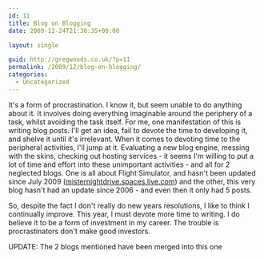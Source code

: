 ```yaml
---
id: 11
title: Blog on Blogging
date: 2009-12-24T21:30:35+00:00

layout: single

guid: http://gregwoods.co.uk/?p=11
permalink: /2009/12/blog-on-blogging/
categories:
  - Uncategorized
---
```

It's a form of procrastination. I know it, but seem unable to do anything about it. It involves doing everything imaginable around the periphery of a task, whilst avoiding the task itself. For me, one manifestation of this is writing blog posts. I'll get an idea, fail to devote the time to developing it, and shelve it until it's irrelevant. When it comes to devoting time to the peripheral activities, I'll jump at it. Evaluating a new blog engine, messing with the skins, checking out hosting services - it seems I'm willing to put a lot of time and effort into these unimportant activities - and all for 2 neglected blogs. One is all about Flight Simulator, and hasn't been updated since July 2009 ([misternightdrive.spaces.live.com](http://misternightdrive.spaces.live.com/)) and the other, this very blog hasn't had an update since 2006 - and even then it only had 5 posts.

So, despite the fact I don't really do new years resolutions, I like to think I continually improve. This year, I must devote more time to writing. I do believe it to be a form of investment in my career. The trouble is procrastinators don't make good investors.

UPDATE: The 2 blogs mentioned have been merged into this one